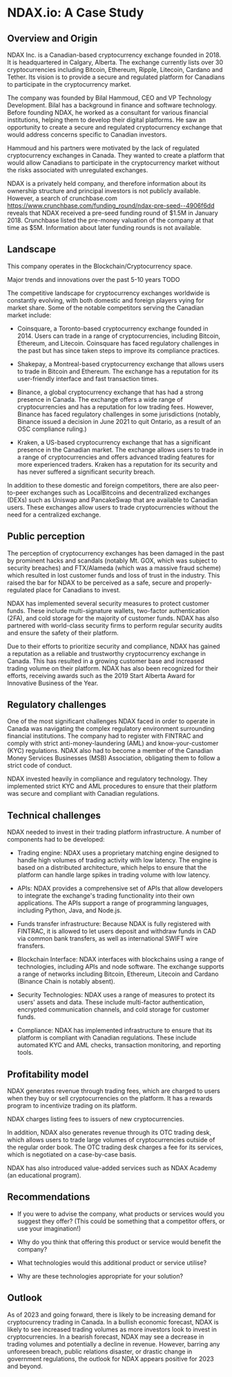 # NDAX.io: A Case Study

## Overview and Origin

NDAX Inc. is a Canadian-based cryptocurrency exchange founded in 2018. It is headquartered in Calgary, Alberta. The exchange currently lists over 30 cryptocurrencies including Bitcoin, Ethereum, Ripple, Litecoin, Cardano and Tether. Its vision is to provide a secure and regulated platform for Canadians to participate in the cryptocurrency market.

The company was founded by Bilal Hammoud, CEO and VP Technology Development. Bilal has a background in finance and software technology. Before founding NDAX, he worked as a consultant for various financial institutions, helping them to develop their digital platforms. He saw an opportunity to create a secure and regulated cryptocurrency exchange that would address concerns specific to Canadian investors.

Hammoud and his partners were motivated by the lack of regulated cryptocurrency exchanges in Canada. They wanted to create a platform that would allow Canadians to participate in the cryptocurrency market without the risks associated with unregulated exchanges.

NDAX is a privately held company, and therefore information about its ownership structure and principal investors is not publicly available. However, a search of crunchbase.com https://www.crunchbase.com/funding_round/ndax-pre-seed--4906f6dd reveals that NDAX received a pre-seed funding round of $1.5M in January 2018. Crunchbase listed the pre-money valuation of the company at that time as $5M.  Information about later funding rounds is not available.

## Landscape

This company operates in the Blockchain/Cryptocurrency space.

Major trends and innovations over the past 5-10 years TODO


The competitive landscape for cryptocurrency exchanges worldwide is constantly evolving, with both domestic and foreign players vying for market share. Some of the notable competitors serving the Canadian market include:

* Coinsquare, a Toronto-based cryptocurrency exchange founded in 2014. Users can trade in a range of cryptocurrencies, including Bitcoin, Ethereum, and Litecoin. Coinsquare has faced regulatory challenges in the past but has since taken steps to improve its compliance practices.

* Shakepay, a Montreal-based cryptocurrency exchange that allows users to trade in Bitcoin and Ethereum. The exchange has a reputation for its user-friendly interface and fast transaction times.

* Binance, a global cryptocurrency exchange that has had a strong presence in Canada. The exchange offers a wide range of cryptocurrencies and has a reputation for low trading fees. However, Binance has faced regulatory challenges in some jurisdictions (notably, Binance issued a decision in June 2021 to quit Ontario, as a result of an OSC compliance ruling.)

* Kraken, a US-based cryptocurrency exchange that has a significant presence in the Canadian market. The exchange allows users to trade in a range of cryptocurrencies and offers advanced trading features for more experienced traders. Kraken has a reputation for its security and has never suffered a significant security breach.

In addition to these domestic and foreign competitors, there are also peer-to-peer exchanges such as LocalBitcoins and decentralized exchanges (DEXs) such as Uniswap and PancakeSwap that are available to Canadian users. These exchanges allow users to trade cryptocurrencies without the need for a centralized exchange.

## Public perception

The perception of cryptocurrency exchanges has been damaged in the past by prominent hacks and scandals (notably Mt. GOX, which was subject to security breaches) and FTX/Alameda (which was a massive fraud scheme) which resulted in lost customer funds and loss of trust in the industry. This raised the bar for NDAX to be perceived as a safe, secure and properly-regulated place for Canadians to invest.

NDAX has implemented several security measures to protect customer funds. These include multi-signature wallets, two-factor authentication (2FA), and cold storage for the majority of customer funds. NDAX has also partnered with world-class security firms to perform regular security audits and ensure the safety of their platform.

Due to their efforts to prioritize security and compliance, NDAX has gained a reputation as a reliable and trustworthy cryptocurrency exchange in Canada. This has resulted in a growing customer base and increased trading volume on their platform. NDAX has also been recognized for their efforts, receiving awards such as the 2019 Start Alberta Award for Innovative Business of the Year.

## Regulatory challenges

One of the most significant challenges NDAX faced in order to operate in Canada was navigating the complex regulatory environment surrounding financial institutions. The company had to register with FINTRAC and comply with strict anti-money-laundering (AML) and know-your-customer (KYC) regulations. NDAX also had to become a member of the Canadian Money Services Businesses (MSB) Association, obligating them to follow a strict code of conduct.

NDAX invested heavily in compliance and regulatory technology. They implemented strict KYC and AML procedures to ensure that their platform was secure and compliant with Canadian regulations.

## Technical challenges

NDAX needed to invest in their trading platform infrastructure. A number of components had to be developed:

* Trading engine: NDAX uses a proprietary matching engine designed to handle high volumes of trading activity with low latency. The engine is based on a distributed architecture, which helps to ensure that the platform can handle large spikes in trading volume with low latency.

* APIs: NDAX provides a comprehensive set of APIs that allow developers to integrate the exchange's trading functionality into their own applications. The APIs support a range of programming languages, including Python, Java, and Node.js.

* Funds transfer infrastructure: Because NDAX is fully registered with FINTRAC, it is allowed to let users deposit and withdraw funds in CAD via common bank transfers, as well as international SWIFT wire fransfers.

* Blockchain Interface: NDAX interfaces with blockchains using a range of technologies, including APIs and node software. The exchange supports a range of networks including Bitcoin, Ethereum, Litecoin and Cardano (Binance Chain is notably absent).

* Security Technologies: NDAX uses a range of measures to protect its users' assets and data. These include multi-factor authentication, encrypted communication channels, and cold storage for customer funds.

* Compliance: NDAX has implemented infrastructure to ensure that its platform is compliant with Canadian regulations. These include automated KYC and AML checks, transaction monitoring, and reporting tools.

## Profitability model

NDAX generates revenue through trading fees, which are charged to users when they buy or sell cryptocurrencies on the platform. It has a rewards program to incentivize trading on its platform.

NDAX charges listing fees to issuers of new cryptocurrencies.

In addition, NDAX also generates revenue through its OTC trading desk, which allows users to trade large volumes of cryptocurrencies outside of the regular order book. The OTC trading desk charges a fee for its services, which is negotiated on a case-by-case basis.

NDAX has also introduced value-added services such as NDAX Academy (an educational program).

## Recommendations

* If you were to advise the company, what products or services would you suggest they offer? (This could be something that a competitor offers, or use your imagination!)

* Why do you think that offering this product or service would benefit the company?

* What technologies would this additional product or service utilise?

* Why are these technologies appropriate for your solution?


## Outlook

As of 2023 and going forward, there is likely to be increasing demand for cryptocurrency trading in Canada. In a bullish economic forecast, NDAX is likely to see increased trading volumes as more investors look to invest in cryptocurrencies. In a bearish forecast, NDAX may see a decrease in trading volumes and potentially a decline in revenue. However, barring any unforeseen breach, public relations disaster, or drastic change in government regulations, the outlook for NDAX appears positive for 2023 and beyond.

